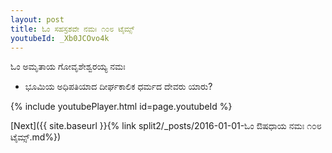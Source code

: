 ```yaml
---
layout: post
title: ಓಂ ಸಹಸ್ರಶವೇ ನಮಃ ೧೦೮ ಟೈಮ್ಸ್
youtubeId: _Xb0JCOvo4k
---
```

 
 
 ಓಂ ಅಮೃತಾಯ ಗೋವೃಶೇಶ್ವರಯ್ಯ ನಮಃ  
 
 -  ಭೂಮಿಯ ಅಧಿಪತಿಯಾದ ದೀರ್ಘಕಾಲಿಕ ಧರ್ಮದ ದೇವರು ಯಾರು? 
 
  
 
  
 
 
 
 
 
 


{% include youtubePlayer.html id=page.youtubeId %}
 
[Next]({{ site.baseurl }}{% link  split2/_posts/2016-01-01-ಓಂ ಔಷಧಾಯ ನಮಃ ೧೦೮ ಟೈಮ್ಸ್.md%})
 
